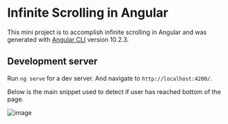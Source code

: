 # Infinite Scrolling in Angular

This mini project is to accomplish infinite scrolling in Angular and was generated with [Angular CLI](https://github.com/angular/angular-cli) version 10.2.3.

## Development server

Run `ng serve` for a dev server. And navigate to `http://localhost:4200/`.

Below is the main snippet used to detect if user has reached bottom of the page.

![image](https://user-images.githubusercontent.com/52674815/180633105-b1d4fe7b-21d9-4be8-a2cf-6136da148485.png)
